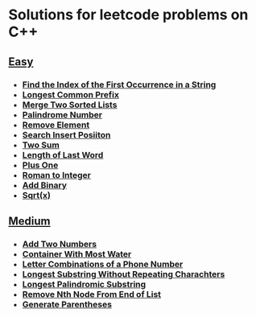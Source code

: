 # Solutions for leetcode problems on C++

## **[Easy](./easy/)**

<h3>

- [Find the Index of the First Occurrence in a String](./easy/Find-the-Index-of-the-First-Occurrence-in-a-String.cpp)
- [Longest Common Prefix](./easy/Longest-Common-Prefix.cpp)
- [Merge Two Sorted Lists](./easy/Merge-Two-Sorted-Lists.cpp)
- [Palindrome Number](./easy/Palindrome-Number.cpp)
- [Remove Element](./easy/Remove-Element.cpp)
- [Search Insert Posiiton](./easy/Search-Insert-Posiiton.cpp)
- [Two Sum](./easy/Two-Sum.cpp)
- [Length of Last Word](./easy/Length-of-Last-Word.cpp)
- [Plus One](./easy/Plus-One.cpp)
- [Roman to Integer](./easy/Roman-to-Integer.cpp)
- [Add Binary](./easy/Add-Binary.cpp)
- [Sqrt(x)](./easy/sqrtx.cpp)

</h3>

## **[Medium](./medium/)**

<h3>

- [Add Two Numbers](./medium/Add-Two-Numbers.cpp)
- [Container With Most Water](./medium/Container-With-Most-Water.cpp)
- [Letter Combinations of a Phone Number](./medium/Letter-Combinations-of-a-Phone-Number.cpp)
- [Longest Substring Without Repeating Charachters](./medium/Longest-Substring-Without-Repeating-Charachters.cpp)
- [Longest Palindromic Substring](./medium/Longest-Palindromic-Substring.cpp)
- [Remove Nth Node From End of List](./medium/Remove-Nth-Node-From-End-of-List.cpp)
- [Generate Parentheses](./medium/Generate-Parentheses.cpp)

</h3>
